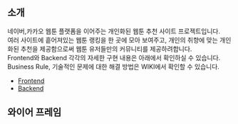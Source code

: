 ## 소개
네이버,카카오 웹툰 플랫폼을 이어주는 개인화된 웹툰 추천 사이트 프로젝트입니다. <br>
여러 사이트에 흩어져있는 웹툰 랭킹을 한 곳에 모아 보여주고, 개인의 취향에 맞는 개인화된 추천을 제공함으로써 웹툰 유저들만의 커뮤니티를 제공하려합니다.<br>
Frontend와 Backend 각각의 자세한 구현 내용은 아래에서 확인하실 수 있습니다. <br> Business Rule, 기술적인 문제에 대한 해결 방법은 WIKI에서 확인할 수 있습니다.<br>

- [Frontend](https://github.com/Yeonwoo-Kim/Webtoon_iverse)<br>
- [Backend](https://github.com/Yeonwoo-Kim/Webtooni_server)



## 와이어 프레임

